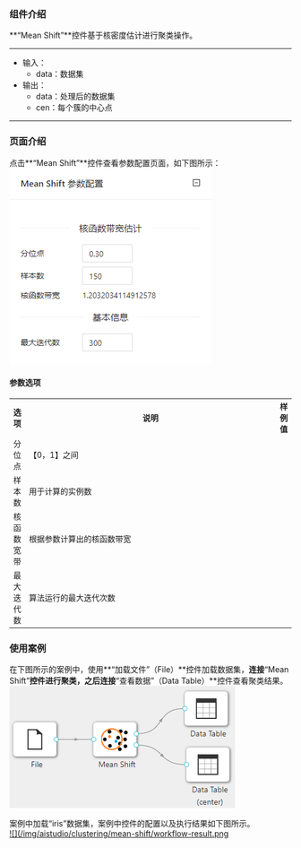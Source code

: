 ### 组件介绍
**“Mean Shift”**控件基于核密度估计进行聚类操作。

<hr/>

- 输入：
  - data：数据集
- 输出：
  - data：处理后的数据集
  - cen：每个簇的中心点

<hr/>


### 页面介绍
点击**“Mean Shift”**控件查看参数配置页面，如下图所示：  
[ ![](/img/aistudio/clustering/mean-shift/param.png) ](/img/aistudio/clustering/mean-shift/param.png)

#### 参数选项
<table>
  <tr>
    <th>选项</th>
    <th width="650">说明</th>
    <th>样例值</th>
  </tr>
  <tr>
      <td>分位点</td> 
      <td>
      【0，1】之间
      </td> 
      <td></td>
  </tr>
  <tr>
      <td>样本数</td> 
      <td>
      用于计算的实例数
      </td> 
      <td></td>
  </tr>
  <tr>
      <td>核函数宽带</td> 
      <td>
      根据参数计算出的核函数带宽
      </td> 
      <td></td>
  </tr>
  <tr>
      <td>最大迭代数</td> 
      <td>
      算法运行的最大迭代次数
      </td> 
      <td></td>
  </tr>
</table>

### 使用案例
在下图所示的案例中，使用**“加载文件”（File）**控件加载数据集，**连接**“Mean Shift”**控件进行聚类，之后连接**“查看数据”（Data Table）**控件查看聚类结果。  
[ ![](/img/aistudio/clustering/mean-shift/workflow.png) ](/img/aistudio/clustering/mean-shift/workflow.png)

案例中加载“iris”数据集，案例中控件的配置以及执行结果如下图所示。  
[ ![](/img/aistudio/clustering/mean-shift/workflow-result.png ](/img/aistudio/clustering/mean-shift/workflow-result.png)